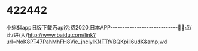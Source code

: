 # 422442
小蝌蚪app旧版下载汅api免费2020,日本APP----------------------------🦙🦙点/此/进/入/http://www.baidu.com/link?url=NoK8PT47PahMhFH8Vie_jnciyIKNTTtVBQKpill6udK&amp;wd
